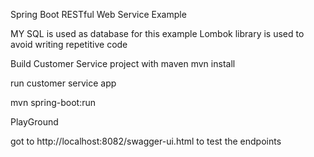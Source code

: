Spring Boot RESTful Web Service Example

MY SQL is used as database for this example
Lombok library is used to avoid writing repetitive code


Build Customer Service project with maven
mvn install

run customer service app

mvn spring-boot:run

PlayGround

got to http://localhost:8082/swagger-ui.html to test the endpoints
